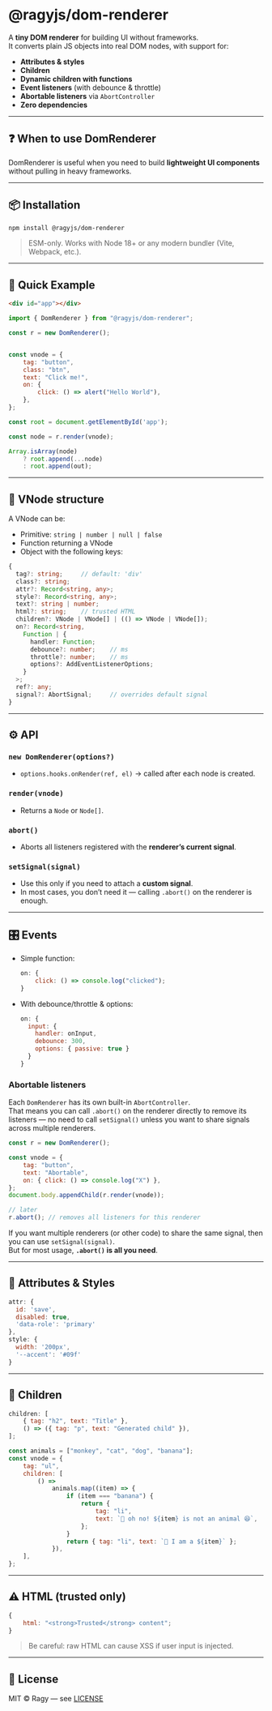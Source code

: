 # @ragyjs/dom-renderer

A **tiny DOM renderer** for building UI without frameworks.  
It converts plain JS objects into real DOM nodes, with support for:

-   **Attributes & styles**
-   **Children**
-   **Dynamic children with functions**
-   **Event listeners** (with debounce & throttle)
-   **Abortable listeners** via `AbortController`
-   **Zero dependencies**

---

## ❓ When to use DomRenderer

DomRenderer is useful when you need to build **lightweight UI components** without pulling in heavy frameworks.

---

## 📦 Installation

```bash
npm install @ragyjs/dom-renderer
```

> ESM-only. Works with Node 18+ or any modern bundler (Vite, Webpack, etc.).

---

## 🚀 Quick Example

```html
<div id="app"></div>
```

```js
import { DomRenderer } from "@ragyjs/dom-renderer";

const r = new DomRenderer();


const vnode = {
    tag: "button",
    class: "btn",
    text: "Click me!",
    on: {
        click: () => alert("Hello World"),
    },
};

const root = document.getElementById('app');

const node = r.render(vnode);

Array.isArray(node)
    ? root.append(...node)
    : root.append(out);
```

---

## 🔧 VNode structure

A VNode can be:

-   Primitive: `string | number | null | false`
-   Function returning a VNode
-   Object with the following keys:

```ts
{
  tag?: string;     // default: 'div'
  class?: string;
  attr?: Record<string, any>;
  style?: Record<string, any>;
  text?: string | number;
  html?: string;    // trusted HTML
  children?: VNode | VNode[] | (() => VNode | VNode[]);
  on?: Record<string,
    Function | {
      handler: Function;
      debounce?: number;    // ms
      throttle?: number;    // ms
      options?: AddEventListenerOptions;
    }
  >;
  ref?: any;
  signal?: AbortSignal;     // overrides default signal
}
```

---

## ⚙️ API

### `new DomRenderer(options?)`

-   `options.hooks.onRender(ref, el)` → called after each node is created.

### `render(vnode)`

-   Returns a `Node` or `Node[]`.

### `abort()`

-   Aborts all listeners registered with the **renderer’s current signal**.

### `setSignal(signal)`

-   Use this only if you need to attach a **custom signal**.
-   In most cases, you don’t need it — calling `.abort()` on the renderer is enough.

---

## 🎛 Events

-   Simple function:
    ```js
    on: {
        click: () => console.log("clicked");
    }
    ```
-   With debounce/throttle & options:
    ```js
    on: {
      input: {
        handler: onInput,
        debounce: 300,
        options: { passive: true }
      }
    }
    ```

### Abortable listeners

Each `DomRenderer` has its own built-in `AbortController`.  
That means you can call `.abort()` on the renderer directly to remove its listeners — no need to call `setSignal()` unless you want to share signals across multiple renderers.

```js
const r = new DomRenderer();

const vnode = {
    tag: "button",
    text: "Abortable",
    on: { click: () => console.log("X") },
};
document.body.appendChild(r.render(vnode));

// later
r.abort(); // removes all listeners for this renderer
```

If you want multiple renderers (or other code) to share the same signal, then you can use `setSignal(signal)`.  
But for most usage, **`.abort()` is all you need**.

---

## 🎨 Attributes & Styles

```js
attr: {
  id: 'save',
  disabled: true,
  'data-role': 'primary'
},
style: {
  width: '200px',
  '--accent': '#09f'
}
```

---

## 👶 Children

```js
children: [
    { tag: "h2", text: "Title" },
    () => ({ tag: "p", text: "Generated child" }),
];
```

```js
const animals = ["monkey", "cat", "dog", "banana"];
const vnode = {
    tag: "ul",
    children: [
        () =>
            animals.map((item) => {
                if (item === "banana") {
                    return {
                        tag: "li",
                        text: `🍌 oh no! ${item} is not an animal 😆`,
                    };
                }
                return { tag: "li", text: `🐾 I am a ${item}` };
            }),
    ],
};
```

---

## ⚠️ HTML (trusted only)

```js
{
    html: "<strong>Trusted</strong> content";
}
```

> Be careful: raw HTML can cause XSS if user input is injected.

---

## 📜 License

MIT © Ragy — see [LICENSE](./LICENSE)
